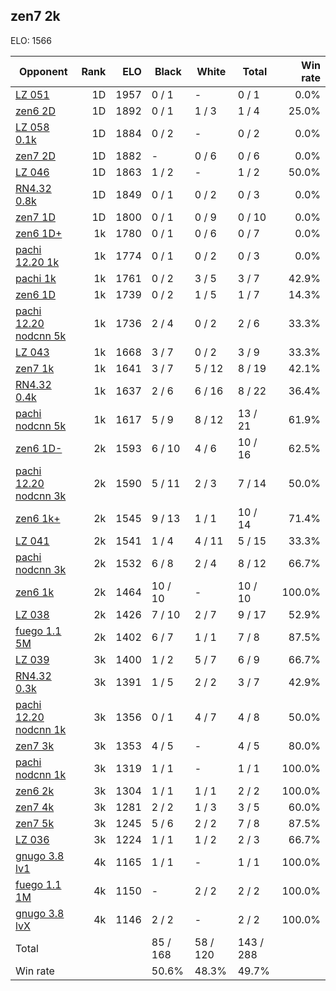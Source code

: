 ## zen7 2k ##

ELO: 1566

Opponent | Rank | ELO | Black | White | Total | Win rate
---------|-----:|----:|-------|-------|-------|-------:
[LZ 051](LZ%20051.md) | 1D | 1957 | 0 / 1 | - | 0 / 1 | 0.0%
[zen6 2D](zen6%202D.md) | 1D | 1892 | 0 / 1 | 1 / 3 | 1 / 4 | 25.0%
[LZ 058 0.1k](LZ%20058%200.1k.md) | 1D | 1884 | 0 / 2 | - | 0 / 2 | 0.0%
[zen7 2D](zen7%202D.md) | 1D | 1882 | - | 0 / 6 | 0 / 6 | 0.0%
[LZ 046](LZ%20046.md) | 1D | 1863 | 1 / 2 | - | 1 / 2 | 50.0%
[RN4.32 0.8k](RN4.32%200.8k.md) | 1D | 1849 | 0 / 1 | 0 / 2 | 0 / 3 | 0.0%
[zen7 1D](zen7%201D.md) | 1D | 1800 | 0 / 1 | 0 / 9 | 0 / 10 | 0.0%
[zen6 1D+](zen6%201D+.md) | 1k | 1780 | 0 / 1 | 0 / 6 | 0 / 7 | 0.0%
[pachi 12.20 1k](pachi%2012.20%201k.md) | 1k | 1774 | 0 / 1 | 0 / 2 | 0 / 3 | 0.0%
[pachi 1k](pachi%201k.md) | 1k | 1761 | 0 / 2 | 3 / 5 | 3 / 7 | 42.9%
[zen6 1D](zen6%201D.md) | 1k | 1739 | 0 / 2 | 1 / 5 | 1 / 7 | 14.3%
[pachi 12.20 nodcnn 5k](pachi%2012.20%20nodcnn%205k.md) | 1k | 1736 | 2 / 4 | 0 / 2 | 2 / 6 | 33.3%
[LZ 043](LZ%20043.md) | 1k | 1668 | 3 / 7 | 0 / 2 | 3 / 9 | 33.3%
[zen7 1k](zen7%201k.md) | 1k | 1641 | 3 / 7 | 5 / 12 | 8 / 19 | 42.1%
[RN4.32 0.4k](RN4.32%200.4k.md) | 1k | 1637 | 2 / 6 | 6 / 16 | 8 / 22 | 36.4%
[pachi nodcnn 5k](pachi%20nodcnn%205k.md) | 1k | 1617 | 5 / 9 | 8 / 12 | 13 / 21 | 61.9%
[zen6 1D-](zen6%201D-.md) | 2k | 1593 | 6 / 10 | 4 / 6 | 10 / 16 | 62.5%
[pachi 12.20 nodcnn 3k](pachi%2012.20%20nodcnn%203k.md) | 2k | 1590 | 5 / 11 | 2 / 3 | 7 / 14 | 50.0%
[zen6 1k+](zen6%201k+.md) | 2k | 1545 | 9 / 13 | 1 / 1 | 10 / 14 | 71.4%
[LZ 041](LZ%20041.md) | 2k | 1541 | 1 / 4 | 4 / 11 | 5 / 15 | 33.3%
[pachi nodcnn 3k](pachi%20nodcnn%203k.md) | 2k | 1532 | 6 / 8 | 2 / 4 | 8 / 12 | 66.7%
[zen6 1k](zen6%201k.md) | 2k | 1464 | 10 / 10 | - | 10 / 10 | 100.0%
[LZ 038](LZ%20038.md) | 2k | 1426 | 7 / 10 | 2 / 7 | 9 / 17 | 52.9%
[fuego 1.1 5M](fuego%201.1%205M.md) | 2k | 1402 | 6 / 7 | 1 / 1 | 7 / 8 | 87.5%
[LZ 039](LZ%20039.md) | 3k | 1400 | 1 / 2 | 5 / 7 | 6 / 9 | 66.7%
[RN4.32 0.3k](RN4.32%200.3k.md) | 3k | 1391 | 1 / 5 | 2 / 2 | 3 / 7 | 42.9%
[pachi 12.20 nodcnn 1k](pachi%2012.20%20nodcnn%201k.md) | 3k | 1356 | 0 / 1 | 4 / 7 | 4 / 8 | 50.0%
[zen7 3k](zen7%203k.md) | 3k | 1353 | 4 / 5 | - | 4 / 5 | 80.0%
[pachi nodcnn 1k](pachi%20nodcnn%201k.md) | 3k | 1319 | 1 / 1 | - | 1 / 1 | 100.0%
[zen6 2k](zen6%202k.md) | 3k | 1304 | 1 / 1 | 1 / 1 | 2 / 2 | 100.0%
[zen7 4k](zen7%204k.md) | 3k | 1281 | 2 / 2 | 1 / 3 | 3 / 5 | 60.0%
[zen7 5k](zen7%205k.md) | 3k | 1245 | 5 / 6 | 2 / 2 | 7 / 8 | 87.5%
[LZ 036](LZ%20036.md) | 3k | 1224 | 1 / 1 | 1 / 2 | 2 / 3 | 66.7%
[gnugo 3.8 lv1](gnugo%203.8%20lv1.md) | 4k | 1165 | 1 / 1 | - | 1 / 1 | 100.0%
[fuego 1.1 1M](fuego%201.1%201M.md) | 4k | 1150 | - | 2 / 2 | 2 / 2 | 100.0%
[gnugo 3.8 lvX](gnugo%203.8%20lvX.md) | 4k | 1146 | 2 / 2 | - | 2 / 2 | 100.0%
Total | | | 85 / 168 | 58 / 120 | 143 / 288 | 
Win rate| | | 50.6% | 48.3% | 49.7% | 
